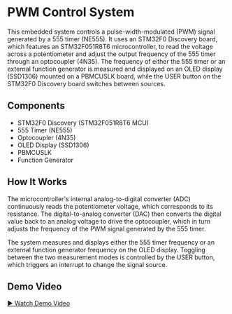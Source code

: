 # PWM Control System

This embedded system controls a pulse-width-modulated (PWM) signal generated by a 555 timer (NE555). It uses an STM32F0 Discovery board, which features an STM32F051R8T6 microcontroller, to read the voltage across a potentiometer and adjust the output frequency of the 555 timer through an optocoupler (4N35). The frequency of either the 555 timer or an external function generator is measured and displayed on an OLED display (SSD1306) mounted on a PBMCUSLK board, while the USER button on the STM32F0 Discovery board switches between sources.

## Components
- STM32F0 Discovery (STM32F051R8T6 MCU)
- 555 Timer (NE555)
- Optocoupler (4N35)
- OLED Display (SSD1306)
- PBMCUSLK
- Function Generator

## How It Works
The microcontroller's internal analog-to-digital converter (ADC) continuously reads the potentiometer voltage, which corresponds to its resistance. The digital-to-analog converter (DAC) then converts the digital value back to an analog voltage to drive the optocoupler, which in turn adjusts the frequency of the PWM signal generated by the 555 timer.

The system measures and displays either the 555 timer frequency or an external function generator frequency on the OLED display. Toggling between the two measurement modes is controlled by the USER button, which triggers an interrupt to change the signal source.

## Demo Video

[▶ Watch Demo Video](https://youtu.be/4arbbVyCB08)
